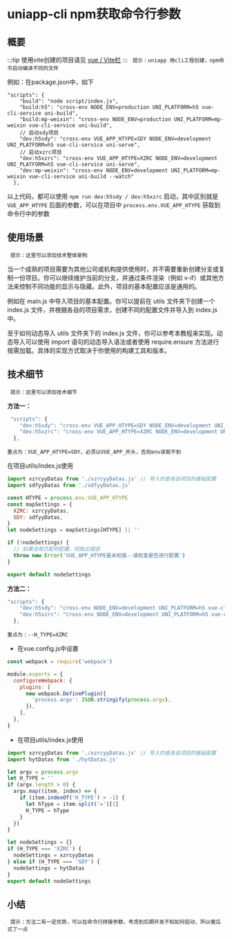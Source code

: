 # uniapp-cli npm获取命令行参数

## 概要

:::tip
使用vite创建的项目请见 [vue / Vite栏](../cli/vite.md)
:::
` 提示：uniapp 用cli工程创建，npm命令启动编译不同的文件`

例如：在package.json中，如下

```javascript{5-8}
"scripts": {
    "build": "node script/index.js",
    "build:h5": "cross-env NODE_ENV=production UNI_PLATFORM=h5 vue-cli-service uni-build",
    "build:mp-weixin": "cross-env NODE_ENV=production UNI_PLATFORM=mp-weixin vue-cli-service uni-build",
    // 启动sdy项目
    "dev:h5sdy": "cross-env VUE_APP_HTYPE=SDY NODE_ENV=development UNI_PLATFORM=h5 vue-cli-service uni-serve",
    // 启动xzrc项目
    "dev:h5xzrc": "cross-env VUE_APP_HTYPE=XZRC NODE_ENV=development UNI_PLATFORM=h5 vue-cli-service uni-serve",
    "dev:mp-weixin": "cross-env NODE_ENV=development UNI_PLATFORM=mp-weixin vue-cli-service uni-build --watch"
  },
```

以上代码，都可以使用 `npm run dev:h5sdy / dev:h5xzrc` 启动，其中区别就是 `VUE_APP_HTYPE` 后面的参数，可以在项目中 `process.env.VUE_APP_HTYPE` 获取到命令行中的参数

## 使用场景

` 提示：这里可以添加技术整体架构`

当一个成熟的项目需要为其他公司或机构提供使用时，并不需要重新创建分支或复制一份项目。你可以继续维护当前的分支，并通过条件渲染（例如 v-if）或其他方法来控制不同功能的显示与隐藏。此外，项目的基本配置应该是通用的。

例如在 main.js 中导入项目的基本配置。你可以提前在 utils 文件夹下创建一个 index.js 文件，并根据各自的项目需求，创建不同的配置文件并导入到 index.js 中。

至于如何动态导入 utils 文件夹下的 index.js 文件，你可以参考本教程来实现。动态导入可以使用 import 语句的动态导入语法或者使用 require.ensure 方法进行按需加载。具体的实现方式取决于你使用的构建工具和版本。

## 技术细节

` 提示：这里可以添加技术细节`

**方法一：**

```javascript
 "scripts": {
    "dev:h5sdy": "cross-env VUE_APP_HTYPE=SDY NODE_ENV=development UNI_PLATFORM=h5 vue-cli-service uni-serve",
    "dev:h5xzrc": "cross-env VUE_APP_HTYPE=XZRC NODE_ENV=development UNI_PLATFORM=h5 vue-cli-service uni-serve",
  },
```

`重点为：VUE_APP_HTYPE=SDY，必须以VUE_APP_开头，否则env读取不到`

在项目utils/index.js使用

```javascript
import xzrcyyDatas from './xzrcyyDatas.js' // 导入的是各自项目的基础配置
import sdfyyDatas from './sdfyyDatas.js'

const HTYPE = process.env.VUE_APP_HTYPE
const mapSettings = {
  XZRC: xzrcyyDatas,
  SDY: sdfyyDatas,
}
let nodeSettings = mapSettings[HTYPE] || ''

if (!nodeSettings) {
  // 如果没有匹配的配置，则抛出错误
  throw new Error('VUE_APP_HTYPE是未知值--请检查是否进行配置')
}

export default nodeSettings
```

**方法二：**

```javascript
"scripts": {
    "dev:h5sdy": "cross-env NODE_ENV=development UNI_PLATFORM=h5 vue-cli-service uni-serve --H_TYPE=SDY",
    "dev:h5xzrc": "cross-env NODE_ENV=development UNI_PLATFORM=h5 vue-cli-service uni-serve --H_TYPE=XZRC",
  },
```

`重点为：--H_TYPE=XZRC`

- 在vue.config.js中设置

```javascript
const webpack = require('webpack')

module.exports = {
  configureWebpack: {
    plugins: [
      new webpack.DefinePlugin({
        'process.argv': JSON.stringify(process.argv),
      }),
    ],
  },
}
```

- 在项目utils/index.js使用

```javascript
import xzrcyyDatas from './xzrcyyDatas.js' // 导入的是各自项目的基础配置
import hytDatas from './hytDatas.js'

let argv = process.argv
let H_TYPE = ''
if (argv.length > 0) {
  argv.map((item, index) => {
    if (item.indexOf('H_TYPE') > -1) {
      let hType = item.split('=')[1]
      H_TYPE = hType
    }
  })
}

let nodeSettings = {}
if (H_TYPE === 'XZRC') {
  nodeSettings = xzrcyyDatas
} else if (H_TYPE === 'SDY') {
  nodeSettings = hytDatas
}
export default nodeSettings
```

## 小结

` 提示：方法二有一定优势，可以在命令行拼接参数，考虑到后期开发不知如何启动，所以傻瓜式了一点`
